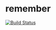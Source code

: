 remember
========

[![Build Status](https://secure.travis-ci.org/liuzhe0223/remember.png)](https://secure.travis-ci.org/liuzhe0223/remember)

